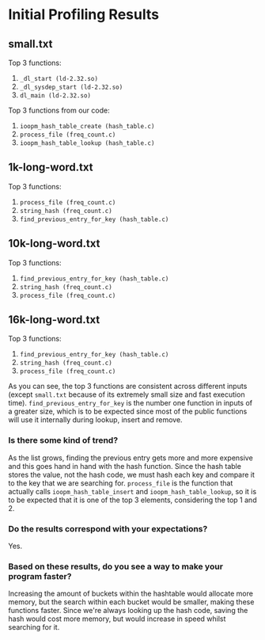 # Initial Profiling Results
## small.txt
Top 3 functions: 
1. `_dl_start (ld-2.32.so)`
2. `_dl_sysdep_start (ld-2.32.so)`
2. `dl_main (ld-2.32.so)`

Top 3 functions from our code:
1. `ioopm_hash_table_create (hash_table.c)`
2. `process_file (freq_count.c)`
2. `ioopm_hash_table_lookup (hash_table.c)`

## 1k-long-word.txt
Top 3 functions: 
1. `process_file (freq_count.c)`
2. `string_hash (freq_count.c)`
3. `find_previous_entry_for_key (hash_table.c)`

## 10k-long-word.txt
Top 3 functions:
1. `find_previous_entry_for_key (hash_table.c)`
2. `string_hash (freq_count.c)`
3. `process_file (freq_count.c)`

## 16k-long-word.txt
Top 3 functions:
1. `find_previous_entry_for_key (hash_table.c)`
2. `string_hash (freq_count.c)`
3. `process_file (freq_count.c)`


As you can see, the top 3 functions are consistent across different inputs (except `small.txt` because of its extremely small size and fast execution time).
`find_previous_entry_for_key` is the number one function in inputs of a greater size, which is to be expected since most of the public functions will use
it internally during lookup, insert and remove.

### Is there some kind of trend?
As the list grows, finding the previous entry gets more and more expensive and this goes hand in hand with the hash function. 
Since the hash table stores the value, not the hash code, we must hash each key and compare it to the key that we are searching for.
`process_file` is the function that actually calls `ioopm_hash_table_insert` and `ioopm_hash_table_lookup`, so it is to be expected that it is one 
of the top 3 elements, considering the top 1 and 2.

### Do the results correspond with your expectations?
Yes.

### Based on these results, do you see a way to make your program faster?
Increasing the amount of buckets within the hashtable would allocate more memory, but the search within each bucket would be smaller, making these functions faster.
Since we're always looking up the hash code, saving the hash would cost more memory, but would increase in speed whilst searching for it.
